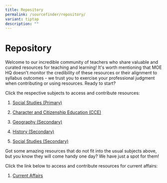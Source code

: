 ```yaml
---
title: Repository
permalink: /sourcefinder/repository/
variant: tiptap
description: ""
---
```

<h1>Repository</h1>
<p>Welcome to our incredible community of teachers who share valuable and
curated resources for teaching and learning! It's worth mentioning that
MOE HQ doesn't monitor the credibility of these resources or their alignment
to syllabus outcomes - we trust you to exercise your professional judgment
when contributing or using resources. Ready to start?</p>
<p>Click the respective subjects to access and contribute resources:</p>
<ol data-tight="true" class="tight">
<li>
<p><a href="https://go.gov.sg/cotf-sf-sspri" rel="noopener noreferrer nofollow" target="_blank">Social Studies (Primary)</a>
</p>
</li>
<li>
<p><a href="https://go.gov.sg/cotf-sf-cce" rel="noopener noreferrer nofollow" target="_blank">Character and Citizenship Education (CCE)</a>
</p>
</li>
<li>
<p><a href="https://go.gov.sg/cotf-sf-geogsec" rel="noopener noreferrer nofollow" target="_blank">Geography (Secondary)</a>
</p>
</li>
<li>
<p><a href="https://go.gov.sg/cotf-sf-histsec" rel="noopener noreferrer nofollow" target="_blank">History (Secondary)</a>
</p>
</li>
<li>
<p><a href="https://go.gov.sg/cotf-sf-sssec" rel="noopener noreferrer nofollow" target="_blank">Social Studies (Secondary)</a>
</p>
</li>
</ol>
<p>Got some amazing resources that do not fit into the usual subjects above,
but you know they will come handy one day? We have just a spot for them!</p>
<p>Click the link below to access and contribute resources for current affairs:</p>
<ol data-tight="true" class="tight">
<li>
<p><a href="https://go.gov.sg/cotf-sf-currentaffairs" rel="noopener noreferrer nofollow" target="_blank">Current Affairs</a>
</p>
</li>
</ol>
<p></p>